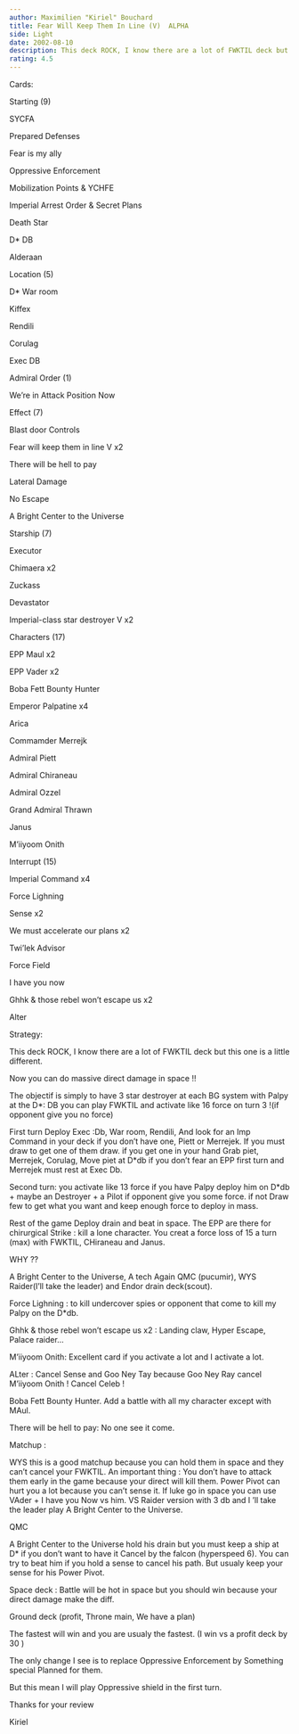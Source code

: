 ```yaml
---
author: Maximilien "Kiriel" Bouchard
title: Fear Will Keep Them In Line (V)  ALPHA
side: Light
date: 2002-08-10
description: This deck ROCK, I know there are a lot of FWKTIL deck but this one is a little different. I try to make it the best it could be.
rating: 4.5
---
```

Cards: 

Starting (9)
SYCFA 
Prepared Defenses
Fear is my ally
Oppressive Enforcement
Mobilization Points & YCHFE
Imperial Arrest Order & Secret Plans
Death Star
D* DB
Alderaan

Location (5)
D* War room
Kiffex
Rendili
Corulag
Exec DB

Admiral Order (1)
We’re in Attack Position Now

Effect (7)
Blast door Controls
Fear will keep them in line V x2
There will be hell to pay
Lateral Damage
No Escape
A Bright Center to the Universe

Starship (7)
Executor 
Chimaera x2
Zuckass
Devastator
Imperial-class star destroyer V x2

Characters (17)
EPP Maul x2
EPP Vader x2
Boba Fett Bounty Hunter 
Emperor Palpatine x4
Arica
Commamder Merrejk
Admiral Piett
Admiral Chiraneau 
Admiral Ozzel
Grand Admiral Thrawn
Janus
M’iiyoom Onith

Interrupt (15)
Imperial Command x4
Force Lighning
Sense x2
We must accelerate our plans x2
Twi’lek Advisor
Force Field
I have you now
Ghhk & those rebel won’t escape us x2
Alter 

Strategy: 

This deck ROCK, I know there are a lot of FWKTIL deck but this one is a little different.
Now you can do massive direct damage in space !!

The objectif is simply to have 3 star destroyer at each BG system with Palpy at the D*: DB you can play FWKTIL and activate like 16 force on turn 3 !(if opponent give you no force)

First turn Deploy Exec :Db, War room, Rendili, And look for an Imp Command in your deck if you don’t have one, Piett or Merrejek. If you must draw to get one of them draw. if you get one in your hand Grab piet, Merrejek, Corulag, Move piet at D*db if you don’t fear an EPP first turn and Merrejek must rest at Exec Db.

Second turn: you activate like 13 force if you have Palpy deploy him on  D*db + maybe an Destroyer + a Pilot if opponent give you some force. if not Draw few to get what you want and keep enough force to deploy in mass.

Rest of the game Deploy drain and beat in space.  The EPP are there for chirurgical Strike : kill a lone character. You creat a force loss of 15 a turn (max) with FWKTIL, CHiraneau and Janus.

WHY ??
A Bright Center to the Universe, A tech Again QMC (pucumir), WYS Raider(I’ll take the leader) and Endor drain deck(scout).  

Force Lighning : to kill undercover spies or opponent that come to kill my Palpy on the D*db.

Ghhk & those rebel won’t escape us x2 : Landing claw, Hyper Escape, Palace raider...  

M’iiyoom Onith: Excellent card if you activate a lot and I activate a lot.

ALter : Cancel Sense and Goo Ney Tay because Goo Ney Ray cancel M’iiyoom Onith ! Cancel Celeb !

Boba Fett Bounty Hunter. Add a battle with all my character except with MAul.

There will be hell to pay: No one see it come.

Matchup :
WYS this is a good matchup because you can hold them in space and they can’t cancel your FWKTIL. An important thing : You don’t have to attack them early in the game because your direct will kill them.  Power Pivot can hurt you a lot because you can’t sense it. If luke go in space you can use VAder + I have you Now vs him. VS Raider version with 3 db and I ’ll take the leader play  A Bright Center to the Universe.

QMC
A Bright Center to the Universe hold his drain but you must keep a ship at D* if you don’t want to have it Cancel by the falcon (hyperspeed 6). You can try to beat him if you hold a sense to cancel his path. But usualy keep your sense for his Power Pivot.

Space deck : Battle will be hot in space but you should win because your direct damage make the diff.

Ground deck (profit, Throne main, We have a plan)
The fastest will win and you are usualy the fastest. (I win vs a profit deck by 30 ) 

The only change I see is to replace Oppressive Enforcement by Something special Planned for them. 
But this mean I will play Oppressive shield in the first turn.

Thanks for your review
Kiriel  